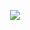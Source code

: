 <p align="center">
  <img src="https://user-images.githubusercontent.com/46238123/168731972-cc4df87a-c4f7-4f96-bf9c-42bf3aea79dc.gif"/>
</p>
<h3 align="center"> 

